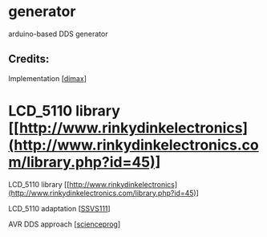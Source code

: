 # generator
arduino-based DDS generator

## Credits:

Implementation [[dimax](http://arduino.ru/forum/proekty/generator-s-reguliruemoei-chastotoi-na-arduino)]

LCD_5110 library [[http://www.rinkydinkelectronics](http://www.rinkydinkelectronics.com/library.php?id=45)]
=======
LCD_5110 library [[http://www.rinkydinkelectronics](http://www.rinkydinkelectronics.com/library.php?id=45)]

LCD_5110 adaptation [[SSVS111](https://github.com/ssvs111/ARDUINO-LCD-NOKIA5110-SSVS-RUS)]

AVR DDS approach [[scienceprog](https://scienceprog.com/avr-dds-signal-generator-v20/)]
